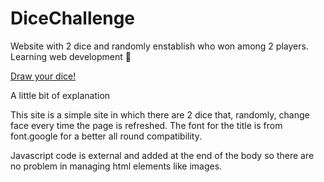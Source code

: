 # DiceChallenge
Website with 2 dice and randomly enstablish who won among 2 players. Learning web development 💪

<a href="https://serjaek.github.io/DiceChallenge/">Draw your dice!</a>


A little bit of explanation

This site is a simple site in which there are 2 dice that, randomly, change face every time the page is refreshed.
The font for the title is from font.google for a better all round compatibility.

Javascript code is external and added at the end of the body so there are no problem in managing html elements like images.
